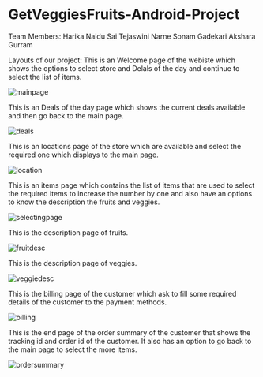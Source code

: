 # GetVeggiesFruits-Android-Project

Team Members:
Harika Naidu
Sai Tejaswini Narne
Sonam Gadekari
Akshara Gurram

Layouts of our project:
This is an Welcome page of the webiste which shows the options to select store and Delals of the day and continue to select the list of items.

![mainpage](https://user-images.githubusercontent.com/42948603/54229698-d0e4fe80-44d2-11e9-97fa-afdad3a80fb2.PNG)

This is an Deals of the day page which shows the current deals available and then go back to the main page.

![deals](https://user-images.githubusercontent.com/42948603/54229712-d8a4a300-44d2-11e9-93e9-df11dd316641.PNG)

This is an locations page of the store which are available and select the required one which displays to the main page.

![location](https://user-images.githubusercontent.com/42948603/54229722-dd695700-44d2-11e9-8512-3d0ae3df3fcd.PNG)

This is an items page which contains the list of items that are used to select the required items to increase the number by one and also have an options to know the description the fruits and veggies.

![selectingpage](https://user-images.githubusercontent.com/42948603/54229732-e3f7ce80-44d2-11e9-8546-5184ba974f8e.PNG)

This is the description page of fruits.

![fruitdesc](https://user-images.githubusercontent.com/42948603/54229739-eb1edc80-44d2-11e9-97c0-d97da8be531e.PNG)

This is the description page of veggies.

![veggiedesc](https://user-images.githubusercontent.com/42948603/54229745-efe39080-44d2-11e9-994f-6dea7b77c3e6.PNG)

This is the billing page of the customer which ask to fill some required details of the customer to the payment methods.

![billing](https://user-images.githubusercontent.com/42948603/54229860-28836a00-44d3-11e9-8f30-61a9ab2b4a3d.PNG)

This is the end page of the order summary of the customer that shows the tracking id and order id of the customer. It also has an option to go back to the main page to select the more items.

![ordersummary](https://user-images.githubusercontent.com/42948603/54229778-05f15100-44d3-11e9-8dfe-0f61e0041179.PNG)

